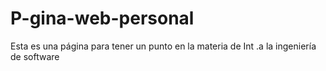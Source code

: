 # P-gina-web-personal
Esta es una página para tener un punto en la materia de Int .a la ingeniería de software
